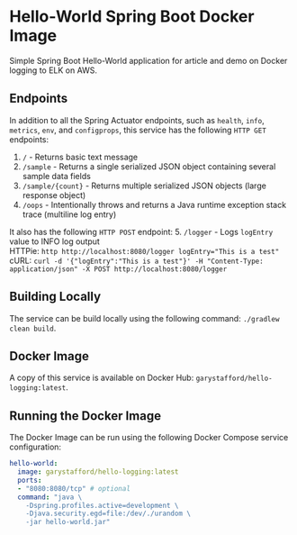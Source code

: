 # Hello-World Spring Boot Docker Image

Simple Spring Boot Hello-World application for article and demo on Docker logging to ELK on AWS.

## Endpoints

In addition to all the Spring Actuator endpoints, such as `health`, `info`, `metrics`, `env`, and `configprops`, this service has the following `HTTP GET` endpoints:

1. `/` - Returns basic text message
2. `/sample` - Returns a single serialized JSON object containing several sample data fields
3. `/sample/{count}` - Returns multiple serialized JSON objects (large response object)
4. `/oops` - Intentionally throws and returns a Java runtime exception stack trace (multiline log entry)

It also has the following `HTTP POST` endpoint:
5. `/logger` - Logs `logEntry` value to INFO log output  
HTTPie: `http http://localhost:8080/logger logEntry="This is a test"`  
cURL: `curl -d '{"logEntry":"This is a test"}' -H "Content-Type: application/json" -X POST http://localhost:8080/logger`

## Building Locally

The service can be build locally using the following command: `./gradlew clean build`.

## Docker Image

A copy of this service is available on Docker Hub: `garystafford/hello-logging:latest`.

## Running the Docker Image

The Docker Image can be run using the following Docker Compose service configuration:

```yaml
hello-world:
  image: garystafford/hello-logging:latest
  ports:
  - "8080:8080/tcp" # optional
  command: "java \
    -Dspring.profiles.active=development \
    -Djava.security.egd=file:/dev/./urandom \
    -jar hello-world.jar"
```

